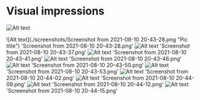 # Visual impressions

![Alt text](https://images.unsplash.com/photo-1532911557891-d12f6b98dddc?ixid=MnwxMjA3fDB8MHxwaG90by1wYWdlfHx8fGVufDB8fHx8&ixlib=rb-1.2.1&auto=format&fit=crop&w=711&q=80 "a title")


![Alt text](./screenshots/Screenshot from 2021-08-10 20-43-28.png "Pic title")
'Screenshot from 2021-08-10 20-43-28.png'
![Alt text](https://assets.digitalocean.com/articles/alligator/boo.svg "a title")
'Screenshot from 2021-08-10 20-43-37.png'
![Alt text](https://assets.digitalocean.com/articles/alligator/boo.svg "a title")
'Screenshot from 2021-08-10 20-43-41.png'
![Alt text](https://assets.digitalocean.com/articles/alligator/boo.svg "a title")
'Screenshot from 2021-08-10 20-43-46.png'
![Alt text](https://assets.digitalocean.com/articles/alligator/boo.svg "a title")
'Screenshot from 2021-08-10 20-43-50.png'
![Alt text](https://assets.digitalocean.com/articles/alligator/boo.svg "a title")
'Screenshot from 2021-08-10 20-43-53.png'
![Alt text](https://assets.digitalocean.com/articles/alligator/boo.svg "a title")
'Screenshot from 2021-08-10 20-44-02.png'
![Alt text](https://assets.digitalocean.com/articles/alligator/boo.svg "a title")
'Screenshot from 2021-08-10 20-44-09.png'
![Alt text](https://assets.digitalocean.com/articles/alligator/boo.svg "a title")
'Screenshot from 2021-08-10 20-44-12.png'
![Alt text](https://assets.digitalocean.com/articles/alligator/boo.svg "a title")
'Screenshot from 2021-08-10 20-44-15.png'
